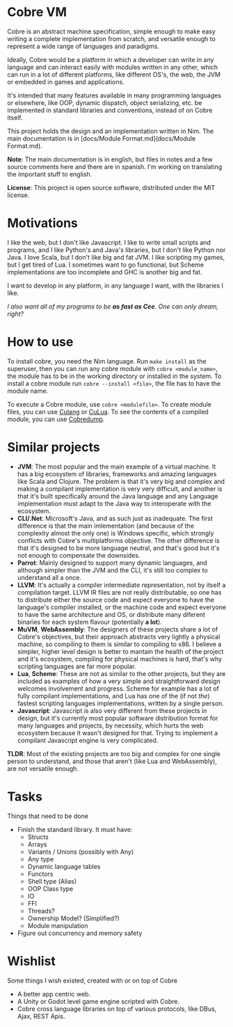 # Cobre VM

Cobre is an abstract machine specification, simple enough to make easy writing a complete implementation from scratch, and versatile enough to represent a wide range of languages and paradigms.

Ideally, Cobre would be a platform in which a developer can write in any language and can interact easily with modules written in any other, which can run in a lot of different platforms, like different OS's, the web, the JVM or embedded in games and applications.

It's intended that many features available in many programming languages or elsewhere, like OOP, dynamic dispatch, object serializing, etc. be implemented in standard libraries and conventions, instead of on Cobre itself.

This project holds the design and an implementation written in Nim. The main documentation is in [docs/Module Format.md](docs/Module Format.md).

**Note**: The main documentation is in english, but files in notes and a few source comments here and there are in spanish. I'm working on translating the important stuff to english.

**License**: This project is open source software, distributed under the MIT license.

# Motivations

I like the web, but I don't like Javascript. I like to write small scripts and programs, and I like Python's and Java's libraries, but I don't like Python nor Java. I love Scala, but I don't like big and fat JVM. I like scripting my games, but I get tired of Lua. I sometimes want to go functional, but Scheme implementations are too incomplete and GHC is another big and fat.

I want to develop in any platform, in any language I want, with the libraries I like.

*I also want all of my programs to be **as fast as Cee**. One can only dream, right?*

# How to use

To install cobre, you need the Nim language. Run `make install` as the superuser, then you can run any cobre module with `cobre <module_name>`, the module has to be in the working directory or installed in the system. To install a cobre module run `cobre --install <file>`, the file has to have the module name.

To execute a Cobre module, use `cobre <modulefile>`. To create module files, you can use [Culang](https://github.com/Arnaz87/culang) or [CuLua](https://github.com/Arnaz87/culua). To see the contents of a compiled module, you can use [Cobredump](https://github.com/Arnaz87/cobredump).

# Similar projects

- __JVM__: The most popular and the main example of a virtual machine. It has a big ecosystem of libraries, frameworks and amazing languages like Scala and Clojure. The problem is that it's very big and complex and making a compilant implementation is very very difficult, and another is that it's built specifically around the Java language and any Language implementation must adapt to the Java way to interoperate with the ecosystem.
- __CLI/.Net__: Microsoft's Java, and as such just as inadequate. The first difference is that the main imlementation (and because of the complexity almost the only one) is Windows specific, which strongly conflicts with Cobre's multiplatforms objective. The other difference is that it's designed to be more language neutral, and that's good but it's not enough to compensate the downsides.
- __Parrot__: Mainly designed to support many dynamic languages, and although simpler than the JVM and the CLI, it's still too complex to understand all a once.
- __LLVM__: It's actually a compiler intermediate representation, not by itself a compilation target. LLVM IR files are not really distributable, so one has to distribute either the source code and expect everyone to have the language's compiler installed, or the machine code and expect everyone to have the same architecture and OS, or distribute many diferent binaries for each system flavour (potentially **a lot**).
- __MuVM__, __WebAssembly__: The designers of these projects share a lot of Cobre's objectives, but their approach abstracts very lightly a physical machine, so compiling to them is similar to compiling to x86. I believe a simpler, higher level design is better to mantain the health of the project and it's ecosystem, compiling for physical machines is hard, that's why scripting languages are far more popular.
- __Lua__, __Scheme__: These are not as similar to the other projects, but they are included as examples of how a very simple and straightforward design welcomes involvement and progress. Scheme for example has a lot of fully compilant implementations, and Lua has one of the (if not *the*) fastest scripting languages implementations, written by a single person.
- __Javascript__: Javascript is also very different from these projects in design, but it's currently most popular software distribution format for many languages and projects, by necessity, which hurts the web ecosystem because it wasn't designed for that. Trying to implement a compilant Javascript engine is very complicated.

**TLDR**: Most of the existing projects are too big and complex for one single person to understand, and those that aren't (like Lua and WebAssembly), are not versatile enough.

# Tasks

Things that need to be done

- Finish the standard library. It must have:
  + Structs
  + Arrays
  + Variants / Unions (possibly with Any)
  + Any type
  + Dynamic language tables
  + Functors
  + Shell type (Alias)
  + OOP Class type
  + IO
  + FFI
  + Threads?
  + Ownership Model? (Simplified?)
  + Module manipulation
- Figure out concurrency and memory safety

# Wishlist

Some things I wish existed, created with or on top of Cobre

- A better app centric web.
- A Unity or Godot level game engine scripted with Cobre.
- Cobre cross language libraries on top of various protocols, like DBus, Ajax, REST Apis.

